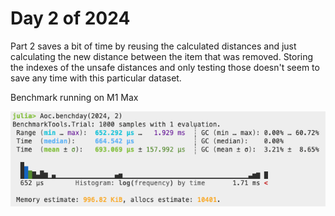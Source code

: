 # Day 2 of 2024

Part 2 saves a bit of time by reusing the calculated distances and just calculating the new distance between the item that was removed. Storing the indexes of the unsafe distances and only testing those doesn't seem to  save any time with this particular dataset.

Benchmark running on M1 Max

![Benchmark on M1 Max](benchmark.png)
